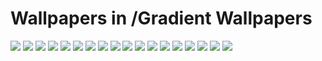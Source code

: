 # Wallpapers in /Gradient Wallpapers

![](/Gradient%20Wallpapers/jlpv3gf20c291.png)
![](/Gradient%20Wallpapers/vivid-blurred-colorful%20wallpaper-background.jpg)
![](/Gradient%20Wallpapers/vtqfnb9zwufc1.jpg)
![](/Gradient%20Wallpapers/wallpaperflare%20com%20wallpaper.jpg)
![](/Gradient%20Wallpapers/wallpaperflare.com_wallpaper%20(2).jpg)
![](/Gradient%20Wallpapers/wallpaperflare.com_wallpaper%20(3).jpg)
![](/Gradient%20Wallpapers/wallpaperflare.com_wallpaper%20(4).jpg)
![](/Gradient%20Wallpapers/wp11080925-gradient-pc-wallpapers.jpg)
![](/Gradient%20Wallpapers/wp11455878-gradient-blur-wallpapers.jpg)
![](/Gradient%20Wallpapers/wp11455892-gradient-blur-wallpapers.jpg)
![](/Gradient%20Wallpapers/wp11455899-gradient-blur-wallpapers.jpg)
![](/Gradient%20Wallpapers/wp11455909-gradient-blur-wallpapers.jpg)
![](/Gradient%20Wallpapers/wp11455920-gradient-blur-wallpapers.jpg)
![](/Gradient%20Wallpapers/wp11455987-gradient-blur-wallpapers.png)
![](/Gradient%20Wallpapers/wp11456006-gradient-blur-wallpapers.jpg)
![](/Gradient%20Wallpapers/wp11456007-gradient-blur-wallpapers.jpg)
![](/Gradient%20Wallpapers/wp5502431-gradient-4k-wallpapers.jpg)
![](/Gradient%20Wallpapers/wp5502908-gradient-4k-wallpapers.png)
